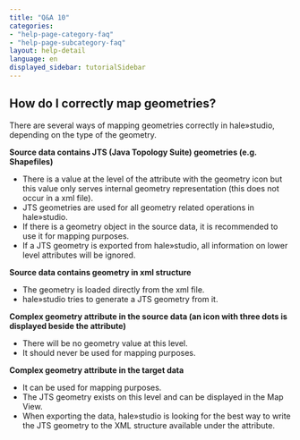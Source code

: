 ```yaml
---
title: "Q&A 10"
categories:
- "help-page-category-faq"
- "help-page-subcategory-faq"
layout: help-detail
language: en
displayed_sidebar: tutorialSidebar
---
```


<h2>How do I correctly map geometries?</h2>

There are several ways of mapping geometries correctly in hale»studio, depending on the type of the geometry. 

**Source data contains JTS (Java Topology Suite) geometries (e.g. Shapefiles)**
- There is a value at the level of the attribute with the geometry icon but this value only serves internal geometry representation 
  (this does not occur in a xml file).
- JTS geometries are used for all geometry related operations in hale»studio.
- If there is a geometry object in the source data, it is recommended to use it for mapping purposes.
- If a JTS geometry is exported from hale»studio, all information on lower level attributes will be ignored.

**Source data contains geometry in xml structure**
- The geometry is loaded directly from the xml file.
- hale»studio tries to generate a JTS geometry from it.

**Complex geometry attribute in the source data (an icon with three dots is displayed beside the attribute)** 
- There will be no geometry value at this level. 
- It should never be used for mapping purposes.

**Complex geometry attribute in the target data** 
- It can be used for mapping purposes. 
- The JTS geometry exists on this level and can be displayed in the Map View.
- When exporting the data, hale»studio is looking for the best way to write the JTS geometry 
to the XML structure available under the attribute.

